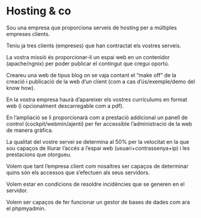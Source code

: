# Hosting & co

Sou una empresa que proporciona serveis de hosting per a múltiples empreses clients. 

Teniu ja tres clients (empreses) que han contractat els vostres serveis.

La vostra missió és proporcionar-li un espai web en un contenidor (apache/ngnix) per poder publicar el contingut que cregui oportú. 

Creareu una web de tipus blog on se vaja contant el “make off” de la creació i publicació de la web d’un client (com a cas d’ús/exemple/demo del know how). 

En la vostra empresa haurà d’apareixer els vostres currículums en format web (i opcionalment descarregable com a pdf). 

En l’ampliació se li proporcionarà com a prestació addicional un panell de control (cockpit/webmin/ajenti) per fer accessible l’administració de la web de manera gràfica. 

La qualitat del vostre servei se determina al 50% per la velocitat en la que sou capaços de lliurar l’accés a l’espai web (usuari+contrassenya+ip) i les prestacions que otorgueu. 

Volem que tant l’empresa client com nosaltres ser capaços de determinar quins són els accessos que s’efectuen als seus servidors. 

Volem estar en condicions de resoldre incidències que se generen en el servidor. 

Volem ser capaços de fer funcionar un gestor de bases de dades com ara el phpmyadmin.
